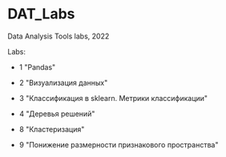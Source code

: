 # DAT_Labs
Data Analysis Tools labs, 2022

Labs:

- 1 "Pandas"

- 2 "Визуализация данных"

- 3 "Классификация в sklearn. Метрики классификации"

- 4 "Деревья решений"

- 8 "Кластеризация"

- 9 "Понижение размерности признакового пространства"
